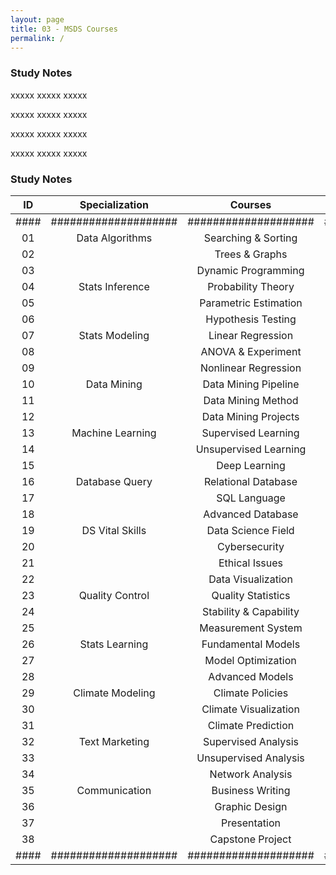 ```yaml
---
layout: page
title: 03 - MSDS Courses
permalink: /
---
```


<h3>Study Notes</h3>

xxxxx xxxxx xxxxx

xxxxx xxxxx xxxxx

xxxxx xxxxx xxxxx

xxxxx xxxxx xxxxx

<h3>Study Notes</h3>


| ID | Specialization     | Courses            | Link   |
|:--:|:------------------:|:------------------:|:------:|
|####|####################|####################|#####|
| 01 | Data Algorithms    | Searching & Sorting   |[Link](/03-MSDS-Courses/MSDS01/)|
| 02 |                    | Trees & Graphs        |[Link](/03-MSDS-Courses/MSDS02/)|
| 03 |                    | Dynamic Programming   |[Link](/03-MSDS-Courses/MSDS03/)|
| 04 | Stats Inference    | Probability Theory    |[Link](/03-MSDS-Courses/MSDS04/)|
| 05 |                    | Parametric Estimation |[Link](/03-MSDS-Courses/MSDS05/)|
| 06 |                    | Hypothesis Testing    |[Link](/03-MSDS-Courses/MSDS06/)|
| 07 | Stats Modeling     | Linear Regression     |[Link](/03-MSDS-Courses/MSDS07/)|
| 08 |                    | ANOVA & Experiment    |[Link](/03-MSDS-Courses/MSDS08/)|
| 09 |                    | Nonlinear Regression  |[Link](/03-MSDS-Courses/MSDS09/)|
| 10 | Data Mining        | Data Mining Pipeline  |[Link](/03-MSDS-Courses/MSDS10/)|
| 11 |                    | Data Mining Method    |[Link](/03-MSDS-Courses/MSDS11/)|
| 12 |                    | Data Mining Projects  |[Link](/03-MSDS-Courses/MSDS12/)|
| 13 | Machine Learning   | Supervised Learning   |[Link](/03-MSDS-Courses/MSDS13/)|
| 14 |                    | Unsupervised Learning |[Link](/03-MSDS-Courses/MSDS14/)|
| 15 |                    | Deep Learning         |[Link](/03-MSDS-Courses/MSDS15/)|
| 16 | Database Query     | Relational Database   |[Link](/03-MSDS-Courses/MSDS16/)|
| 17 |                    | SQL Language          |[Link](/03-MSDS-Courses/MSDS17/)|
| 18 |                    | Advanced Database     |[Link](/03-MSDS-Courses/MSDS18/)|
| 19 | DS Vital Skills    | Data Science Field    |[Link](/03-MSDS-Courses/MSDS19/)|
| 20 |                    | Cybersecurity         |[Link](/03-MSDS-Courses/MSDS20/)|
| 21 |                    | Ethical Issues        |[Link](/03-MSDS-Courses/MSDS21/)|
| 22 |                    | Data Visualization    |[Link](/03-MSDS-Courses/MSDS22/)|
| 23 | Quality Control    | Quality Statistics    |[Link](/03-MSDS-Courses/MSDS23/)|
| 24 |                    | Stability & Capability|[Link](/03-MSDS-Courses/MSDS24/)|
| 25 |                    | Measurement System    |[Link](/03-MSDS-Courses/MSDS25/)|
| 26 | Stats Learning     | Fundamental Models    |[Link](/03-MSDS-Courses/MSDS26/)|
| 27 |                    | Model Optimization    |[Link](/03-MSDS-Courses/MSDS27/)|
| 28 |                    | Advanced Models       |[Link](/03-MSDS-Courses/MSDS28/)|
| 29 | Climate Modeling   | Climate Policies      |[Link](/03-MSDS-Courses/MSDS29/)|
| 30 |                    | Climate Visualization |[Link](/03-MSDS-Courses/MSDS30/)|
| 31 |                    | Climate Prediction    |[Link](/03-MSDS-Courses/MSDS31/)|
| 32 | Text Marketing     | Supervised Analysis   |[Link](/03-MSDS-Courses/MSDS32/)|
| 33 |                    | Unsupervised Analysis |[Link](/03-MSDS-Courses/MSDS33/)|
| 34 |                    | Network Analysis      |[Link](/03-MSDS-Courses/MSDS34/)|
| 35 | Communication      | Business Writing      |[Link](/03-MSDS-Courses/MSDS35/)|
| 36 |                    | Graphic Design        |[Link](/03-MSDS-Courses/MSDS36/)|
| 37 |                    | Presentation          |[Link](/03-MSDS-Courses/MSDS37/)|
| 38 |                    | Capstone Project      |[Link](/03-MSDS-Courses/MSDS38/)|
|####|####################|####################|#####|